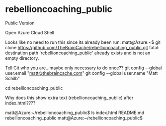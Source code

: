 # rebellioncoaching_public
Public Version


Open Azure Cloud Shell

Looks like no need to run this since its already been run:
matt@Azure:~$ git clone https://github.com/TheBrainCache/rebellioncoaching_public.git
fatal: destination path 'rebellioncoaching_public' already exists and is not an empty directory.

Tell Git who you are...maybe only necessary to do once??
git config --global user.email "matt@thebraincache.com"
git config --global user.name "Matt Schilb"

cd rebellioncoaching_public

Why does this show extra text (rebellioncoaching_public) after index.html????

matt@Azure:~/rebellioncoaching_public$ ls
index.html  README.md  rebellioncoaching_public
matt@Azure:~/rebellioncoaching_public$
